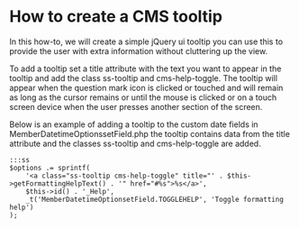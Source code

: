 # How to create a CMS tooltip

In this how-to, we will create a simple jQuery ui tooltip
you can use this to provide the user with extra information without cluttering up the view.

To add a tooltip set a title attribute with the text you want to appear in the tooltip and add the class ss-tooltip
and cms-help-toggle.
The tooltip will appear when the question mark icon is clicked or touched and will remain as long as the cursor
remains or until the mouse is clicked or on a touch screen device when the user presses another section of the screen.

Below is an example of adding a tooltip to the custom date fields in MemberDatetimeOptionssetField.php
the tooltip contains data from the title attribute and the classes ss-tooltip and cms-help-toggle are added.


    :::ss
	$options .= sprintf(
		'<a class="ss-tooltip cms-help-toggle" title="' . $this->getFormattingHelpText() . '" href="#%s">%s</a>',
		$this->id() . '_Help',
		_t('MemberDatetimeOptionsetField.TOGGLEHELP', 'Toggle formatting help')
	);

